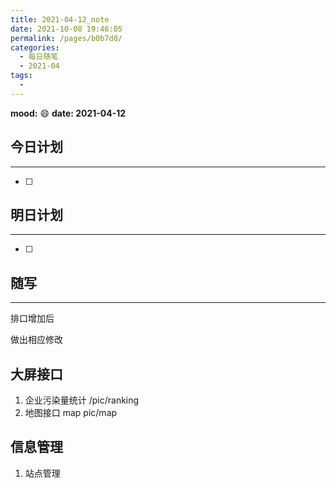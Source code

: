 ```yaml
---
title: 2021-04-12_note
date: 2021-10-08 19:46:05
permalink: /pages/b0b7d0/
categories:
  - 每日随笔
  - 2021-04
tags:
  - 
---
```

**mood:** :smile:  																		**date: 2021-04-12**  
## 今日计划  
------
- [ ]  
## 明日计划  
------
- [ ]  
## 随写 
------

排口增加后

做出相应修改

## 大屏接口

1. 企业污染量统计  /pic/ranking
2. 地图接口 map  pic/map

## 信息管理

1. 站点管理